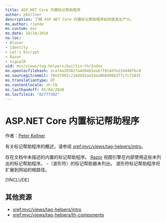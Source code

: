```yaml
---
title: ASP.NET Core 内置标记帮助程序
author: pkellner
description: 了解 ASP.NET Core 内置标记帮助程序如何提高生产力。
ms.author: riande
ms.custom: mvc
ms.date: 10/10/2018
no-loc:
- Blazor
- Identity
- Let's Encrypt
- Razor
- SignalR
uid: mvc/views/tag-helpers/builtin-th/Index
ms.openlocfilehash: 2caf4a20302fa4d94b5eab7f814d7e22b048fbc8
ms.sourcegitcommit: 70e5f982c218db82aa54aa8b8d96b377cfc7283f
ms.translationtype: HT
ms.contentlocale: zh-CN
ms.lasthandoff: 05/04/2020
ms.locfileid: "82777392"
---
```

# <a name="aspnet-core-built-in-tag-helpers"></a>ASP.NET Core 内置标记帮助程序

作者：[Peter Kellner](https://peterkellner.net)

有关标记帮助程序的概述，请参阅 <xref:mvc/views/tag-helpers/intro>。

存在文档中未描述的内置的标记帮助程序。 [Razor](xref:mvc/views/razor) 视图引擎在内部使用这些未列出的标记帮助程序。 `~`（波形符）的标记帮助器未列出。 波形符标记帮助程序将扩展到网站的根路径。

[!INCLUDE[](~/includes/built-in-TH.md)]

## <a name="additional-resources"></a>其他资源

* <xref:mvc/views/tag-helpers/intro>
* <xref:mvc/views/tag-helpers/th-components>
